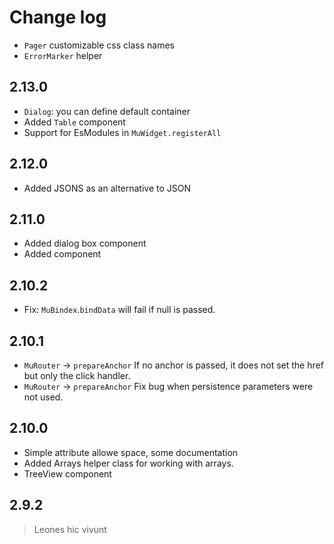 # Change log

 - `Pager` customizable css class names
 - `ErrorMarker` helper

## 2.13.0

 - `Dialog`: you can define default container
 - Added `Table` component
 - Support for EsModules in `MuWidget.registerAll`

## 2.12.0

 - Added JSONS as an alternative to JSON

## 2.11.0

 - Added dialog box component
 - Added component

## 2.10.2

 - Fix: `MuBindex`.`bindData` will fail if null is passed.

## 2.10.1

 - `MuRouter` -> `prepareAnchor` If no anchor is passed, it does not set the href but only the click handler.
 - `MuRouter` -> `prepareAnchor` Fix bug when persistence parameters were not used.

## 2.10.0

 - Simple attribute allowe space, some documentation
 - Added Arrays helper class for working with arrays.
 - TreeView component

## 2.9.2

>
> Leones hic vivunt
>